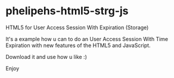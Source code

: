 phelipehs-html5-strg-js
===============

HTML5 for User Access Session With Expiration (Storage)

It's a example how u can to do an User Access Session With Time Expiration with new features of the HTML5 and JavaScript.

Download it and use how u like :)

Enjoy
